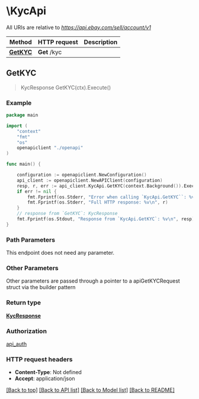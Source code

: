 # \KycApi

All URIs are relative to *https://api.ebay.com/sell/account/v1*

Method | HTTP request | Description
------------- | ------------- | -------------
[**GetKYC**](KycApi.md#GetKYC) | **Get** /kyc | 



## GetKYC

> KycResponse GetKYC(ctx).Execute()





### Example

```go
package main

import (
    "context"
    "fmt"
    "os"
    openapiclient "./openapi"
)

func main() {

    configuration := openapiclient.NewConfiguration()
    api_client := openapiclient.NewAPIClient(configuration)
    resp, r, err := api_client.KycApi.GetKYC(context.Background()).Execute()
    if err != nil {
        fmt.Fprintf(os.Stderr, "Error when calling `KycApi.GetKYC``: %v\n", err)
        fmt.Fprintf(os.Stderr, "Full HTTP response: %v\n", r)
    }
    // response from `GetKYC`: KycResponse
    fmt.Fprintf(os.Stdout, "Response from `KycApi.GetKYC`: %v\n", resp)
}
```

### Path Parameters

This endpoint does not need any parameter.

### Other Parameters

Other parameters are passed through a pointer to a apiGetKYCRequest struct via the builder pattern


### Return type

[**KycResponse**](KycResponse.md)

### Authorization

[api_auth](../README.md#api_auth)

### HTTP request headers

- **Content-Type**: Not defined
- **Accept**: application/json

[[Back to top]](#) [[Back to API list]](../README.md#documentation-for-api-endpoints)
[[Back to Model list]](../README.md#documentation-for-models)
[[Back to README]](../README.md)

